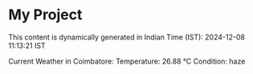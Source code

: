 # My Project

This content is dynamically generated in Indian Time (IST): 2024-12-08 11:13:21 IST


Current Weather in Coimbatore:
Temperature: 26.88 °C
Condition: haze
